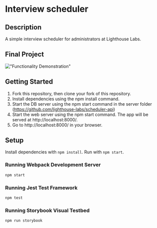 # Interview scheduler

## Description

A simple interview scheduler for administrators at Lighthouse Labs.

## Final Project

!["Functionality Demonstration"]()

## Getting Started

1. Fork this repository, then clone your fork of this repository.
2. Install dependencies using the npm install command.
3. Start the DB server using the npm start command in the server folder (https://github.com/lighthouse-labs/scheduler-api)
4. Start the web server using the npm start command. The app will be served at http://localhost:8000/.
5. Go to http://localhost:8000/ in your browser.

## Setup

Install dependencies with `npm install`. Run with `npm start`.

### Running Webpack Development Server

```sh
npm start
```

### Running Jest Test Framework

```sh
npm test
```

### Running Storybook Visual Testbed

```sh
npm run storybook
```

